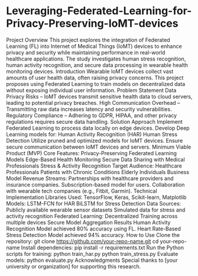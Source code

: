 # Leveraging-Federated-Learning-for-Privacy-Preserving-IoMT-devices
Project Overview
This project explores the integration of Federated Learning (FL) into Internet of Medical Things (IoMT) devices to enhance privacy and security while maintaining performance in real-world healthcare applications. The study investigates human stress recognition, human activity recognition, and secure data processing in wearable health monitoring devices.
Introduction
Wearable IoMT devices collect vast amounts of user health data, often raising privacy concerns. This project proposes using Federated Learning to train models on decentralized data without exposing individual user information.
Problem Statement
Data Privacy Risks – IoMT devices transmit sensitive health data to cloud servers, leading to potential privacy breaches.
High Communication Overhead – Transmitting raw data increases latency and security vulnerabilities.
Regulatory Compliance – Adhering to GDPR, HIPAA, and other privacy regulations requires secure data handling.
Solution Approach
Implement Federated Learning to process data locally on edge devices.
Develop Deep Learning models for:
Human Activity Recognition (HAR)
Human Stress Detection
Utilize pruned and optimized models for IoMT devices.
Ensure secure communication between IoMT devices and servers.
Minimum Viable Product (MVP)
Core Features:
Privacy-Preserving Federated Learning Models
Edge-Based Health Monitoring
Secure Data Sharing with Medical Professionals
Stress & Activity Recognition
Target Audience:
Healthcare Professionals
Patients with Chronic Conditions
Elderly Individuals
Business Model
Revenue Streams:
Partnerships with healthcare providers and insurance companies.
Subscription-based model for users.
Collaboration with wearable tech companies (e.g., Fitbit, Garmin).
Technical Implementation
Libraries Used:
TensorFlow, Keras, Scikit-learn, Matplotlib
Models:
LSTM-FCN for HAR
BiLSTM for Stress Detection
Data Sources:
Publicly available wearable sensor datasets
Simulated data for stress and activity recognition
Federated Learning:
Decentralized Training across multiple devices
Secure Model Aggregation
Results
Human Activity Recognition Model achieved 80% accuracy using FL.
Heart Rate-Based Stress Detection Model achieved 94% accuracy.
How to Use
Clone the repository:
git clone https://github.com/your-repo-name.git
cd your-repo-name
Install dependencies:
pip install -r requirements.txt
Run the Python scripts for training:
python train_har.py
python train_stress.py
Evaluate models:
python evaluate.py
Acknowledgments
Special thanks to [your university or organization] for supporting this research.
